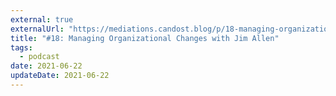 ```yaml
---
external: true
externalUrl: "https://mediations.candost.blog/p/18-managing-organizational-changes"
title: "#18: Managing Organizational Changes with Jim Allen"
tags:
  - podcast
date: 2021-06-22
updateDate: 2021-06-22
---
```

